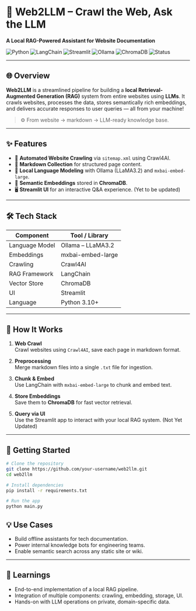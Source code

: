 # 🚀 Web2LLM – Crawl the Web, Ask the LLM  
**A Local RAG-Powered Assistant for Website Documentation**

![Python](https://img.shields.io/badge/Python-3.10+-blue?logo=python)
![LangChain](https://img.shields.io/badge/LangChain-%23007ACC?logo=langchain)
![Streamlit](https://img.shields.io/badge/Streamlit-%23FF4B4B?logo=streamlit&logoColor=white)
![Ollama](https://img.shields.io/badge/Ollama-LLaMA3.2-brightgreen)
![ChromaDB](https://img.shields.io/badge/ChromaDB-VectorDB-purple)
![Status](https://img.shields.io/badge/Status-Completed-green)

---

## 🌐 Overview

**Web2LLM** is a streamlined pipeline for building a **local Retrieval-Augmented Generation (RAG)** system from entire websites using **LLMs**. It crawls websites, processes the data, stores semantically rich embeddings, and delivers accurate responses to user queries — all from your machine!

> ⚙️ From website → markdown → LLM-ready knowledge base.

---

## ✨ Features

- 🔎 **Automated Website Crawling** via `sitemap.xml` using Crawl4AI.
- 📄 **Markdown Collection** for structured page content.
- 🧠 **Local Language Modeling** with Ollama (LLaMA3.2) and `mxbai-embed-large`.
- 🧬 **Semantic Embeddings** stored in **ChromaDB**.
- 🖥️ **Streamlit UI** for an interactive Q&A experience. (Yet to be updated)

---

## 🛠️ Tech Stack

| Component      | Tool / Library            |
|----------------|----------------------------|
| Language Model | Ollama – LLaMA3.2         |
| Embeddings     | mxbai-embed-large         |
| Crawling       | Crawl4AI                  |
| RAG Framework  | LangChain                 |
| Vector Store   | ChromaDB                  |
| UI             | Streamlit                 |
| Language       | Python 3.10+              |

---

## 🔧 How It Works

1. **Web Crawl**  
   Crawl websites using `Crawl4AI`, save each page in markdown format.

2. **Preprocessing**  
   Merge markdown files into a single `.txt` file for ingestion.

3. **Chunk & Embed**  
   Use LangChain with `mxbai-embed-large` to chunk and embed text.

4. **Store Embeddings**  
   Save them to **ChromaDB** for fast vector retrieval.

5. **Query via UI**  
   Use the Streamlit app to interact with your local RAG system. (Not Yet Updated)

---

## 🚀 Getting Started

```bash
# Clone the repository
git clone https://github.com/your-username/web2llm.git
cd web2llm

# Install dependencies
pip install -r requirements.txt

# Run the app
python main.py

```

## 💡 Use Cases

- Build offline assistants for tech documentation.
- Power internal knowledge bots for engineering teams.
- Enable semantic search across any static site or wiki.

---

## 🧠 Learnings

- End-to-end implementation of a local RAG pipeline.
- Integration of multiple components: crawling, embedding, storage, UI.
- Hands-on with LLM operations on private, domain-specific data.
